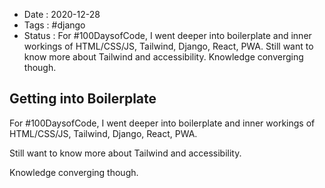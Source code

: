 - Date : 2020-12-28
- Tags : #django
- Status : For #100DaysofCode, I went deeper into boilerplate and inner workings of HTML/CSS/JS, Tailwind, Django, React, PWA. Still want to know more about Tailwind and accessibility. Knowledge converging though.

## Getting into Boilerplate

For #100DaysofCode, I went deeper into boilerplate and inner workings of HTML/CSS/JS, Tailwind, Django, React, PWA. 

Still want to know more about Tailwind and accessibility.

Knowledge converging though.


